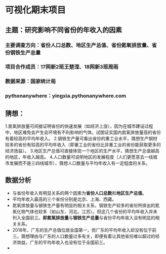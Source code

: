 # 可视化期末项目

## 主题：研究影响不同省份的年收入的因素
### 主要调查方向：省份人口总数、地区生产总值、省份氮氧排放量、省份钢铁生产总量
### 项目合作成员：17网新2班王楚滢、18网新3班周雨
### 数据来源：国家统计局
### pythonanywhere：yingxia.pythonanywhere.com

## 猜想：
1.氮氧排放量可间接证明省份的快速发展（如经济上涨），因为在城市建设过程中，地区难免会产生会环境有不利影响的气体。试图证实国内氮氧排放量高的省份有着较高的平均年收入。
2.钢铁生产量可看出省份的重工业水平，猜想生产钢材较多的省份有较高的平均年收入（即重工业的省份比非重工业的省份能获取更多的经济效益）。
3.地区生产总值可直接体现一个地区的生产水平，猜想生产总值越高的地区，年收入越高。
4.人口数量可说明地区的发展程度（人们更愿意去一线城市发展而不是三四线城市），猜想人口数量与平均年收入有一定程度的关系。

## 数据分析
- 与省份年收入有明显关系的两个因素为**省份人口总数**和**地区生产总值**。
- 平均年收入最高的三个省份分别是北京、上海、西藏。
- 氮氧排放量与钢铁生产量有明显的相关关系，钢铁生产较多的省份所排出的氮氧化物气体也较多（如山东、河北，江苏）。但这几个省份的平均年收入并未列入全国前三。**即氮氧排放量**与**钢铁生产总量**与省份平均年收入没有明显的相关关系。
- 2018年，广东的生产总值位居全国第一，但广东的平均年收入却没有位于前三。猜想理由与广东的人口数量过多有关，即便有着让其他省份难以超过的经济效益，广东的平均年收入也没有位于全国前三。
- 

